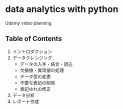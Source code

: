 # data analytics with python
Udemy video planning

## Table of Contents
1. イントロダクション
2. データクレンジング
   - データの入手・結合・読込
   - 欠損値・異常値の処理
   - データ型の変更
   - 不要な表記の削除
   - 表記ゆれの修正
3. データ分析
4. レポート作成
